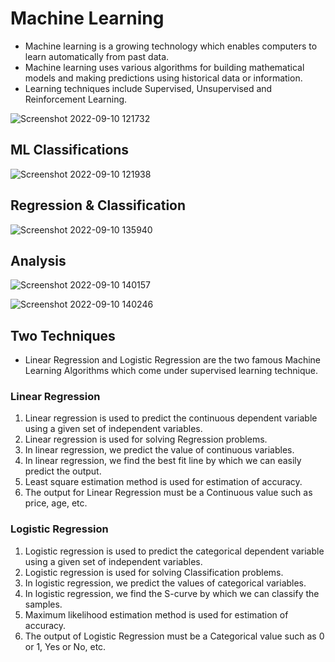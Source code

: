 # Machine Learning 

- Machine learning is a growing technology which enables computers to learn automatically from past data.
- Machine learning uses various algorithms for building mathematical models and making predictions using historical data or information.
- Learning techniques include Supervised, Unsupervised and Reinforcement Learning.


![Screenshot 2022-09-10 121732](https://user-images.githubusercontent.com/110696454/189478897-45af6ea0-f7b0-4672-9577-b847a6e3c328.png)

## ML Classifications 

![Screenshot 2022-09-10 121938](https://user-images.githubusercontent.com/110696454/189478958-6ca8ad22-ab94-46fe-a288-fd1fa9aaf40a.png)

## Regression & Classification

![Screenshot 2022-09-10 135940](https://user-images.githubusercontent.com/110696454/189482341-1a3d213d-b02d-4a86-9dfc-0a99e3ab95db.png)

## Analysis

![Screenshot 2022-09-10 140157](https://user-images.githubusercontent.com/110696454/189482396-03e03088-fb26-43bc-8795-7987a135e303.png)

![Screenshot 2022-09-10 140246](https://user-images.githubusercontent.com/110696454/189482420-21cea638-c4af-4837-b44e-4bd1cdb5cb3f.png)

## Two Techniques
-	Linear Regression and Logistic Regression are the two famous Machine Learning Algorithms which come under supervised learning technique. 

### Linear Regression

1.	Linear regression is used to predict the continuous dependent variable using a given set of independent variables.
2.	Linear regression is used for solving Regression problems.
3.	In linear regression, we predict the value of continuous variables.
4.	In linear regression, we find the best fit line by which we can easily predict the output.
5.	Least square estimation method is used for estimation of accuracy.
6.	The output for Linear Regression must be a Continuous value such as price, age, etc.

### Logistic Regression

1.	Logistic regression is used to predict the categorical dependent variable using a given set of independent variables. 
2.	Logistic regression is used for solving Classification problems.
3.	In logistic regression, we predict the values of categorical variables.
4.	In logistic regression, we find the S-curve by which we can classify the samples.
5.	Maximum likelihood estimation method is used for estimation of accuracy.
6.	The output of Logistic Regression must be a Categorical value such as 0 or 1, Yes or No, etc.
